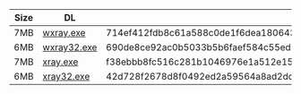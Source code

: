 |    Size   |     DL  | sha512sum |
|  ---  |  ---  |  ---  |
| 7MB | [wxray.exe](https://cdn.jsdelivr.net/gh/googleians/Xray-core@main/wxray.exe) | 714ef412fdb8c61a588c0de1f6dea18064328a41b4e72e1244ae65425ff31694a5d284267e72e0dea9b7a1a9a31d35cde33acae6bf6062942c746ecd35b02e3d |
| 6MB | [wxray32.exe](https://cdn.jsdelivr.net/gh/googleians/Xray-core@main/wxray32.exe) | 690de8ce92ac0b5033b5b6faef584c55ed1b4edfe4fa0da20ebc680e31fe7131e70e96bfbcad981bd0229c5173d07ef7306192b775e4c31423e19cfd87fa8be7 |
| 7MB | [xray.exe](https://cdn.jsdelivr.net/gh/googleians/Xray-core@main/xray.exe) | f38ebbb8fc516c281b1046976e1a512e15ee1c34384d365e7a4a284f841b9767731d3b1632e4bf1925d10f9971832f07ff8719c6b7d9bbfb976c0ecd59070f19 |
| 6MB | [xray32.exe](https://cdn.jsdelivr.net/gh/googleians/Xray-core@main/xray32.exe) | 42d728f2678d8f0492ed2a59564a8ad2dd5985918db3a0ee4f8e6ba90eed3eda4cab4f4732ca9f6391858d44a9a81a5911d01dc4abddf2d2fc2f7b0e142e42d3 |
